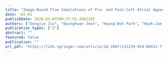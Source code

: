 ```yaml
---
title: "Image-Based Flow Simulations of Pre- and Post-left Atrial Appendage Closure in the Left Atrium textbar SpringerLink"
date: -01-01
publishDate: 2020-03-03T09:37:55.456219Z
authors: ["Dongjie Jia", "Byunghwan Jeon", "Hyung-Bok Park", "Hyuk-Jae Chang", "Lucy Zhang"]
publication_types: ["2"]
abstract: ""
featured: false
publication: ""
url_pdf: "https://link.springer.com/article/10.1007/s13239-019-00412-7"
---
```


